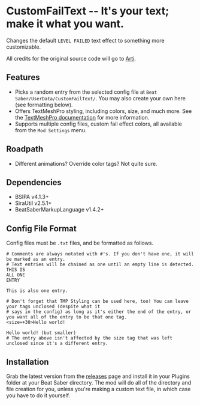 # CustomFailText -- It's your text; make it what you want.
Changes the default `LEVEL FAILED` text effect to something more customizable.

All credits for the original source code will go to [Arti](https://gitlab.com/artemiswkearney "The Original Modder").

## Features
* Picks a random entry from the selected config file at `Beat Saber/UserData/CustomFailText/`. You may also create your own here (see formatting below).
* Offers TextMeshPro styling, including colors, size, and much more. See the [TextMeshPro documentation](http://digitalnativestudios.com/textmeshpro/docs/rich-text/ "TextMeshPro Docs") for more information.
* Supports multiple config files, custom fail effect colors, all available from the `Mod Settings` menu.

## Roadpath
* Different animations? Override color tags? Not quite sure.

## Dependencies
* BSIPA v4.1.3+
* SiraUtil v2.5.1+
* BeatSaberMarkupLanguage v1.4.2+

## Config File Format
Config files must be `.txt` files, and be formatted as follows.
```
# Comments are always notated with #'s. If you don't have one, it will be marked as an entry.
# Text entries will be chained as one until an empty line is detected.
THIS IS
ALL ONE
ENTRY

This is also one entry.

# Don't forget that TMP Styling can be used here, too! You can leave your tags unclosed (despite what it
# says in the config) as long as it's either the end of the entry, or you want all of the entry to be that one tag.
<size=+30>Hello world!

Hello world! (but smaller)
# The entry above isn't affected by the size tag that was left unclosed since it's a different entry.
```

## Installation
Grab the latest version from the [releases](https://github.com/Exomanz/CustomFailText/releases/latest "releases") page and install it in your Plugins folder at your Beat Saber directory. The mod will do all of the directory and file creation for you, unless you're making a custom text file, in which case you have to do it yourself.
